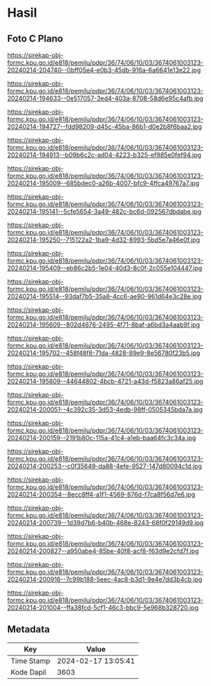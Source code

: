 # Hasil

## Foto C Plano

https://sirekap-obj-formc.kpu.go.id/e818/pemilu/pdpr/36/74/06/10/03/3674061003123-20240214-204740--0bff05e4-e0b3-45db-916a-6a6641e13e22.jpg

https://sirekap-obj-formc.kpu.go.id/e818/pemilu/pdpr/36/74/06/10/03/3674061003123-20240214-194633--0e517057-3ed4-403a-8708-58d6e95c4afb.jpg

https://sirekap-obj-formc.kpu.go.id/e818/pemilu/pdpr/36/74/06/10/03/3674061003123-20240214-194727--fdd98209-d45c-45ba-86b1-d0e2b8f6baa2.jpg

https://sirekap-obj-formc.kpu.go.id/e818/pemilu/pdpr/36/74/06/10/03/3674061003123-20240214-194913--b09b6c2c-ad04-4223-b325-ef985e0fef94.jpg

https://sirekap-obj-formc.kpu.go.id/e818/pemilu/pdpr/36/74/06/10/03/3674061003123-20240214-195009--685bdec0-a26b-4007-bfc9-4ffca49767a7.jpg

https://sirekap-obj-formc.kpu.go.id/e818/pemilu/pdpr/36/74/06/10/03/3674061003123-20240214-195141--5cfe5654-3a49-482c-bc6d-092567dbdabe.jpg

https://sirekap-obj-formc.kpu.go.id/e818/pemilu/pdpr/36/74/06/10/03/3674061003123-20240214-195250--715122a2-1ba9-4d32-8993-5bd5e7a46e0f.jpg

https://sirekap-obj-formc.kpu.go.id/e818/pemilu/pdpr/36/74/06/10/03/3674061003123-20240214-195409--eb86c2b5-1e04-40d3-8c0f-2c055e104447.jpg

https://sirekap-obj-formc.kpu.go.id/e818/pemilu/pdpr/36/74/06/10/03/3674061003123-20240214-195514--93daf7b5-35a8-4cc6-ae90-961d64e3c28e.jpg

https://sirekap-obj-formc.kpu.go.id/e818/pemilu/pdpr/36/74/06/10/03/3674061003123-20240214-195609--802d4676-2495-4f71-8baf-a6bd3a4aab9f.jpg

https://sirekap-obj-formc.kpu.go.id/e818/pemilu/pdpr/36/74/06/10/03/3674061003123-20240214-195702--458f48f8-71da-4828-89e9-8e56780f23b5.jpg

https://sirekap-obj-formc.kpu.go.id/e818/pemilu/pdpr/36/74/06/10/03/3674061003123-20240214-195809--44644802-4bcb-4721-a43d-f5823a86af25.jpg

https://sirekap-obj-formc.kpu.go.id/e818/pemilu/pdpr/36/74/06/10/03/3674061003123-20240214-200051--4c392c35-3d53-4edb-98ff-0505345bda7a.jpg

https://sirekap-obj-formc.kpu.go.id/e818/pemilu/pdpr/36/74/06/10/03/3674061003123-20240214-200159--2191b80c-115a-41c4-a1eb-baa64fc3c34a.jpg

https://sirekap-obj-formc.kpu.go.id/e818/pemilu/pdpr/36/74/06/10/03/3674061003123-20240214-200253--c0f35649-da88-4efe-9527-147d80094c1d.jpg

https://sirekap-obj-formc.kpu.go.id/e818/pemilu/pdpr/36/74/06/10/03/3674061003123-20240214-200354--8ecc8ff4-a1f1-4569-876d-f7ca8f56d7e6.jpg

https://sirekap-obj-formc.kpu.go.id/e818/pemilu/pdpr/36/74/06/10/03/3674061003123-20240214-200739--1d39d7b6-b40b-468e-8243-68f0f29149d9.jpg

https://sirekap-obj-formc.kpu.go.id/e818/pemilu/pdpr/36/74/06/10/03/3674061003123-20240214-200827--a950abe4-85be-40f8-acf8-f63d9e2cfd7f.jpg

https://sirekap-obj-formc.kpu.go.id/e818/pemilu/pdpr/36/74/06/10/03/3674061003123-20240214-200916--7c99b188-5eec-4ac8-b3d1-9e4e7dd3b4cb.jpg

https://sirekap-obj-formc.kpu.go.id/e818/pemilu/pdpr/36/74/06/10/03/3674061003123-20240214-201004--ffa38fcd-5cf1-46c3-bbc9-5e968b328720.jpg


## Metadata

| Key        | Value               |
| ---------- | ------------------- |
| Time Stamp | 2024-02-17 13:05:41 |
| Kode Dapil | 3603                |



